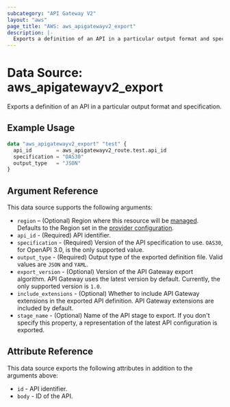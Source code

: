 ```yaml
---
subcategory: "API Gateway V2"
layout: "aws"
page_title: "AWS: aws_apigatewayv2_export"
description: |-
  Exports a definition of an API in a particular output format and specification.
---
```


# Data Source: aws_apigatewayv2_export

Exports a definition of an API in a particular output format and specification.

## Example Usage

```terraform
data "aws_apigatewayv2_export" "test" {
  api_id        = aws_apigatewayv2_route.test.api_id
  specification = "OAS30"
  output_type   = "JSON"
}
```

## Argument Reference

This data source supports the following arguments:

* `region` – (Optional) Region where this resource will be [managed](https://docs.aws.amazon.com/general/latest/gr/rande.html#regional-endpoints). Defaults to the Region set in the [provider configuration](https://registry.terraform.io/providers/hashicorp/aws/latest/docs#aws-configuration-reference).
* `api_id` - (Required) API identifier.
* `specification` - (Required) Version of the API specification to use. `OAS30`, for OpenAPI 3.0, is the only supported value.
* `output_type` - (Required) Output type of the exported definition file. Valid values are `JSON` and `YAML`.
* `export_version` - (Optional) Version of the API Gateway export algorithm. API Gateway uses the latest version by default. Currently, the only supported version is `1.0`.
* `include_extensions` - (Optional) Whether to include API Gateway extensions in the exported API definition. API Gateway extensions are included by default.
* `stage_name` - (Optional) Name of the API stage to export. If you don't specify this property, a representation of the latest API configuration is exported.

## Attribute Reference

This data source exports the following attributes in addition to the arguments above:

* `id` - API identifier.
* `body` - ID of the API.
